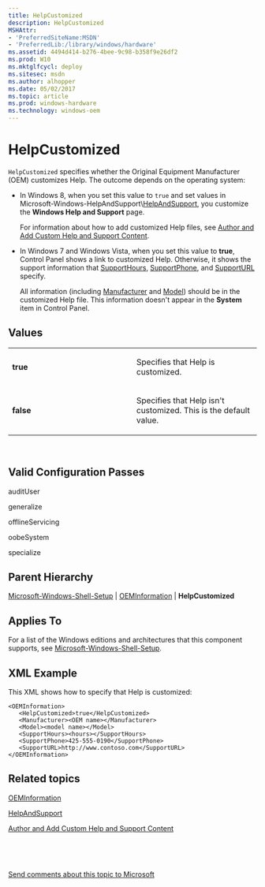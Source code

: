 ```yaml
---
title: HelpCustomized
description: HelpCustomized
MSHAttr:
- 'PreferredSiteName:MSDN'
- 'PreferredLib:/library/windows/hardware'
ms.assetid: 4494d414-b276-4bee-9c98-b358f9e26df2
ms.prod: W10
ms.mktglfcycl: deploy
ms.sitesec: msdn
ms.author: alhopper
ms.date: 05/02/2017
ms.topic: article
ms.prod: windows-hardware
ms.technology: windows-oem
---
```


# HelpCustomized


`HelpCustomized` specifies whether the Original Equipment Manufacturer (OEM) customizes Help. The outcome depends on the operating system:

-   In Windows 8, when you set this value to `true` and set values in Microsoft-Windows-HelpAndSupport\\[HelpAndSupport](microsoft-windows-helpandsupport-helpandsupport.md), you customize the **Windows Help and Support** page.

    For information about how to add customized Help files, see [Author and Add Custom Help and Support Content](http://go.microsoft.com/fwlink/?LinkId=237145).

-   In Windows 7 and Windows Vista, when you set this value to **true**, Control Panel shows a link to customized Help. Otherwise, it shows the support information that [SupportHours](microsoft-windows-shell-setup-oeminformation-supporthours.md), [SupportPhone](microsoft-windows-shell-setup-oeminformation-supportphone.md), and [SupportURL](microsoft-windows-shell-setup-oeminformation-supporturl.md) specify.

    All information (including [Manufacturer](microsoft-windows-shell-setup-oeminformation-manufacturer.md) and [Model](microsoft-windows-shell-setup-oeminformation-model.md)) should be in the customized Help file. This information doesn't appear in the **System** item in Control Panel.

## Values


<table>
<colgroup>
<col width="50%" />
<col width="50%" />
</colgroup>
<tbody>
<tr class="odd">
<td><p><strong>true</strong></p></td>
<td><p>Specifies that Help is customized.</p></td>
</tr>
<tr class="even">
<td><p><strong>false</strong></p></td>
<td><p>Specifies that Help isn't customized. This is the default value.</p></td>
</tr>
</tbody>
</table>

 

## Valid Configuration Passes


auditUser

generalize

offlineServicing

oobeSystem

specialize

## Parent Hierarchy


[Microsoft-Windows-Shell-Setup](microsoft-windows-shell-setup.md) | [OEMInformation](microsoft-windows-shell-setup-oeminformation.md) | **HelpCustomized**

## Applies To


For a list of the Windows editions and architectures that this component supports, see [Microsoft-Windows-Shell-Setup](microsoft-windows-shell-setup.md).

## XML Example


This XML shows how to specify that Help is customized:

``` syntax
<OEMInformation>
   <HelpCustomized>true</HelpCustomized>
   <Manufacturer><OEM name></Manufacturer>
   <Model><model name></Model>
   <SupportHours><hours></SupportHours>
   <SupportPhone>425-555-0190</SupportPhone>
   <SupportURL>http://www.contoso.com</SupportURL>
</OEMInformation>
```

## Related topics


[OEMInformation](microsoft-windows-shell-setup-oeminformation.md)

[HelpAndSupport](microsoft-windows-helpandsupport-helpandsupport.md)

[Author and Add Custom Help and Support Content](http://go.microsoft.com/fwlink/?LinkId=237145)

 

 

[Send comments about this topic to Microsoft](mailto:wsddocfb@microsoft.com?subject=Documentation%20feedback%20%5Bp_unattend\p_unattend%5D:%20HelpCustomized%20%20RELEASE:%20%2810/3/2016%29&body=%0A%0APRIVACY%20STATEMENT%0A%0AWe%20use%20your%20feedback%20to%20improve%20the%20documentation.%20We%20don't%20use%20your%20email%20address%20for%20any%20other%20purpose,%20and%20we'll%20remove%20your%20email%20address%20from%20our%20system%20after%20the%20issue%20that%20you're%20reporting%20is%20fixed.%20While%20we're%20working%20to%20fix%20this%20issue,%20we%20might%20send%20you%20an%20email%20message%20to%20ask%20for%20more%20info.%20Later,%20we%20might%20also%20send%20you%20an%20email%20message%20to%20let%20you%20know%20that%20we've%20addressed%20your%20feedback.%0A%0AFor%20more%20info%20about%20Microsoft's%20privacy%20policy,%20see%20http://privacy.microsoft.com/default.aspx. "Send comments about this topic to Microsoft")





